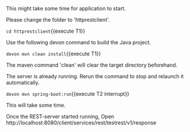 This might take some time for application to start.


Please change the folder to &#39;httprestclient&#39;.

`cd httprestclient`{{execute T1}}
 
Use the following devon command to build the Java project.

`devon mvn clean install`{{execute T1}}

The maven command 'clean' will clear the target directory beforehand. 







The server is already running. Rerun the command to stop and relaunch it automatically.
 

`devon mvn spring-boot:run`{{execute T2 interrupt}}

This will take some time.

Once the REST-server started running,
Open http://localhost:8080/client/services/rest/testrest/v1/response
